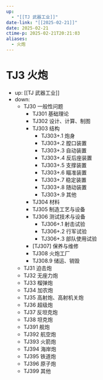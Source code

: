 ```yaml
---
up:
  - "[[TJ 武器工业]]"
date-link: "[[2025-02-21]]"
date: 2025-02-21
ctime-p: 2025-02-21T20:21:03
aliases:
  - 火炮
---
```


# TJ3 火炮

- up: [[TJ 武器工业]]
- down:	
	- TJ30 一般性问题
		- TJ301 基础理论
		- TJ302 设计、计算、制图
		- TJ303 结构
			- TJ303+.1 炮身
			- TJ303+.2 膛口装置
			- TJ303+.3 自动装置
			- TJ303+.4 反后座装置
			- TJ303+.5 支撑装置
			- TJ303+.6 瞄准装置
			- TJ303+.7 稳定装置
			- TJ303+.8 随动装置
			- TJ303+.9 其他
		- TJ304 材料
		- TJ305 制造工艺与设备
		- TJ306 测试技术与设备
			- TJ306+.1 射击试验
			- TJ306+.2 行军试验
			- TJ306+.3 部队使用试验
		- [TJ307] 保养与维修
		- TJ308 火炮工厂
		- TJ308.9 储运、销毁
	- TJ31 迫击炮
	- TJ32 无座力炮
	- TJ33 榴弹炮
	- TJ34 加农炮
	- TJ35 高射炮、高射机关炮
	- TJ36 超级炮
	- TJ37 反坦克炮
	- TJ38 坦克炮
	- TJ391 舰炮
	- TJ392 航空炮
	- TJ393 火箭炮
	- TJ394 海岸炮
	- TJ395 铁道炮
	- TJ396 原子炮
	- TJ399 其他
